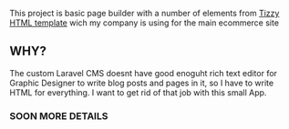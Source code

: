 This project is basic page builder with a number of elements from [Tizzy HTML template](https://themeforest.net/item/trizzy-multipurpose-ecommerce-html-template/7950329) wich my company is using for the main ecommerce site

## WHY?

The custom Laravel CMS doesnt have good enoguht rich text editor for Graphic Designer to write blog posts and pages in it, so I have to write HTML for everything. I want to get rid of that job with this small App.

### SOON MORE DETAILS